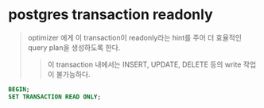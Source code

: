 # postgres transaction readonly

> optimizer 에게 이 transaction이 readonly라는 hint를 주어 더 효율적인 query plan을 생성하도록 한다.
>
> > 이 transaction 내에서는 INSERT, UPDATE, DELETE 등의 write 작업이 불가능하다.

```sql
BEGIN;
SET TRANSACTION READ ONLY;
```
